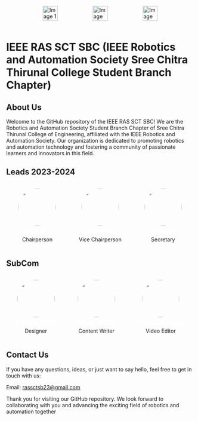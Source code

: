 <div style="display: flex; justify-content: space-evenly; align-items:center; padding:1em; gap:10px;">
    <img src="https://drive.google.com/uc?export=view&id=1iYAN2mHqSzWFYmbAuDyXXmtFFXEJfHvP" alt="Image 1" height='40'>
    <img src="https://drive.google.com/uc?export=view&id=1trkjQEIOR4l5F7ox4jPL5z4rJ3QtxSFR" alt="Image 2" height='40'>
    <img src="https://drive.google.com/uc?export=view&id=1pUeaquwNuXxepHiPIZ-d8zhMuKEQPeoA" alt="Image 3" height='40'>
</div>

# IEEE RAS SCT SBC (IEEE Robotics and Automation Society Sree Chitra Thirunal College Student Branch Chapter)  

## About Us  
Welcome to the GitHub repository of the IEEE RAS SCT SBC! We are the Robotics and Automation Society Student Branch Chapter of Sree Chitra Thirunal College of Engineering, affiliated with the IEEE Robotics and Automation Society. Our organization is dedicated to promoting robotics and automation technology and fostering a community of passionate learners and innovators in this field.  

## Leads 2023-2024

<div style="display:flex; gap:1em; flex-wrap:wrap; align-items:center; justify-content:space-evenly;">
<div style="display : flex; flex-direction:column; width:fit-content; padding:1em; align-items:center; gap:.4em;">
<img src="https://media.licdn.com/dms/image/D4D03AQGrHWVGbdxmcg/profile-displayphoto-shrink_800_800/0/1670872746525?e=2147483647&v=beta&t=ZPHmytHidbZYsbe_VLoZGDYVjPLwdZDI5lGtD5CdLC4" height='100' style="border-radius:50%">
<a href="https://aswnss.vercel.app" style="color:white;"><h5 style="margin:0;padding:0;font-weight:bold;">Aswin lal M</h5></a>
<p style="margin:0;padding:0;">Chairperson</p>
</div>
<div style="display : flex; flex-direction:column; width:fit-content; padding:1em; align-items:center; gap:.4em;">
<img src="https://media.licdn.com/dms/image/D5603AQFcMHWeKBFzZg/profile-displayphoto-shrink_800_800/0/1692021028908?e=2147483647&v=beta&t=38ROSSgL2Mar12aV9TSdSKSJSy4tp55sFP07DE9v3Fk" height='100' style="border-radius:50%">
<a href="https://www.linkedin.com/in/reimtiyaz" style="color:white;"><h5 style="margin:0;padding:0;font-weight:bold;">Al Imtiyas S</h5></a>
<p style="margin:0;padding:0;">Vice Chairperson</p>
</div>
<div style="display : flex; flex-direction:column; width:fit-content; padding:1em; align-items:center; gap:.4em;">
<img src="https://media.licdn.com/dms/image/D5603AQFlmYMFu--FGQ/profile-displayphoto-shrink_800_800/0/1678973607393?e=2147483647&v=beta&t=A6Kw0BCE0dvrdEqFOKKLdHcPdxDXuRWU8HUFjJcqYj4" height='100' style="border-radius:50%">
<a href="https://www.linkedin.com/in/nevinas/" style="color:white;"><h5 style="margin:0;padding:0;font-weight:bold;">Nevin A S</h5></a>
<p style="margin:0;padding:0;">Secretary</p>
</div>
</div>

## SubCom

<div style="display:flex; gap:1em; flex-wrap:wrap; align-items:center; justify-content:space-evenly;">
<div style="display : flex; flex-direction:column; width:fit-content; padding:1em; align-items:center; gap:.4em;">
<img src="https://media.licdn.com/dms/image/D4D03AQFtKtdzxNrJXQ/profile-displayphoto-shrink_800_800/0/1664799782538?e=2147483647&v=beta&t=H84ADs78Dsag2x1BS33g3RyEOgEhETdASLiB7eQiwkg" height='100' style="border-radius:50%">
<a href="https://www.linkedin.com/in/adhithya-shanil-62b774252/" style="color:white;"><h5 style="margin:0;padding:0;font-weight:bold;">Adhithya Shanil</h5></a>
<p style="margin:0;padding:0;">Designer</p>
</div>
<div style="display : flex; flex-direction:column; width:fit-content; padding:1em; align-items:center; gap:.4em;">
<img src="https://media.licdn.com/dms/image/D5603AQEgsTIDJoVF5w/profile-displayphoto-shrink_200_200/0/1683645520492?e=1700697600&v=beta&t=4fXAUQuXIVWjTnEV51OdOrnasHxm8239piCaNf95jb0" height='100' style="border-radius:50%">
<a href="https://www.linkedin.com/in/yohann-chandy-6b6403271/" style="color:white;"><h5 style="margin:0;padding:0;font-weight:bold;">Yohann Chandy</h5></a>
<p style="margin:0;padding:0;">Content Writer</p>
</div>
<div style="display : flex; flex-direction:column; width:fit-content; padding:1em; align-items:center; gap:.4em;">
<img src="https://media.licdn.com/dms/image/D4D03AQGHt9YKyzXMuQ/profile-displayphoto-shrink_200_200/0/1680368585713?e=1700697600&v=beta&t=Ji4ID7upbdLJ0oMo14udFelNxJje7icRlI8hSrdxdgI" height='100' style="border-radius:50%">
<a href="https://www.linkedin.com/in/harisankar-prasad-4593a3270/" style="color:white;"><h5 style="margin:0;padding:0;font-weight:bold;">Harisankar Prasad</h5></a>
<p style="margin:0;padding:0;">Video Editor</p>
</div>
</div>

## Contact Us
If you have any questions, ideas, or just want to say hello, feel free to get in touch with us:  

Email: rassctsb23@gmail.com  

Thank you for visiting our GitHub repository. We look forward to collaborating with you and advancing the exciting field of robotics and automation together